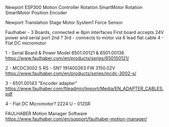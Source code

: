 Newport ESP300 Motion Controller
Rotation SmartMotor
Rotation SmartMotor Position Encoder

Newport Translation Stage Motor
System1 Force Sensor




Faulhaber - 3 Boards, connected w 8pin interfaces
First board accepts 24V power and serial port
2nd ?
3rd - connects to motor via 6 lead flat cable
4 - Flat DC micromotor

1 - Serial Board & Power
Model 6501.00121 & 6501.00136
https://www.faulhaber.com/en/products/series/650100121/

2 - MCDC3002 S RS - 
SN? 191400263
FW 3150.02V
https://www.faulhaber.com/en/products/series/mcdc-3002-s/

3 - 6501.00143
"Encoder adapter"
https://www.faulhaber.com/fileadmin/Import/Media/EN_ADAPTER_CABLES.pdf


4 - Flat DC Micromotor?
2224 U - 012SR

FAULHABER Motion Manager Software
https://www.faulhaber.com/en/support/faulhaber-motion-manager/


